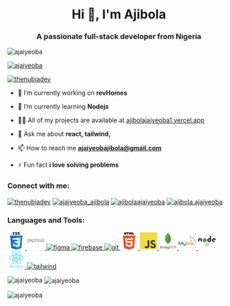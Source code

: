 <h1 align="center">Hi 👋, I'm Ajibola</h1>
<h3 align="center">A passionate full-stack developer from Nigeria</h3>

<p align="left"> <img src="https://komarev.com/ghpvc/?username=ajaiyeoba&label=Profile%20views&color=0e75b6&style=flat" alt="ajaiyeoba" /> </p>

<p align="left"> <a href="https://github.com/ryo-ma/github-profile-trophy"><img src="https://github-profile-trophy.vercel.app/?username=ajaiyeoba" alt="ajaiyeoba" /></a> </p>

<p align="left"> <a href="https://twitter.com/thenubiadev" target="blank"><img src="https://img.shields.io/twitter/follow/thenubiadev?logo=twitter&style=for-the-badge" alt="thenubiadev" /></a> </p>

- 🔭 I’m currently working on **revHomes**

- 🌱 I’m currently learning **Nodejs**

- 👨‍💻 All of my projects are available at [ajibolajaiyeoba1.vercel.app](ajibolajaiyeoba1.vercel.app)

- 💬 Ask me about **react, tailwind,**

- 📫 How to reach me **ajaiyeobajibola@gmail.com**

- ⚡ Fun fact **i love solving problems**

<h3 align="left">Connect with me:</h3>
<p align="left">
<a href="https://twitter.com/thenubiadev" target="blank"><img align="center" src="https://raw.githubusercontent.com/rahuldkjain/github-profile-readme-generator/master/src/images/icons/Social/twitter.svg" alt="thenubiadev" height="30" width="40" /></a>
<a href="https://linkedin.com/in/ajaiyeoba_ajibola" target="blank"><img align="center" src="https://raw.githubusercontent.com/rahuldkjain/github-profile-readme-generator/master/src/images/icons/Social/linked-in-alt.svg" alt="ajaiyeoba_ajibola" height="30" width="40" /></a>
<a href="https://fb.com/ajibolaajaiyeoba" target="blank"><img align="center" src="https://raw.githubusercontent.com/rahuldkjain/github-profile-readme-generator/master/src/images/icons/Social/facebook.svg" alt="ajibolaajaiyeoba" height="30" width="40" /></a>
<a href="https://instagram.com/ajibola.ajaiyeoba" target="blank"><img align="center" src="https://raw.githubusercontent.com/rahuldkjain/github-profile-readme-generator/master/src/images/icons/Social/instagram.svg" alt="ajibola.ajaiyeoba" height="30" width="40" /></a>
</p>

<h3 align="left">Languages and Tools:</h3>
<p align="left"> <a href="https://www.w3schools.com/css/" target="_blank" rel="noreferrer"> <img src="https://raw.githubusercontent.com/devicons/devicon/master/icons/css3/css3-original-wordmark.svg" alt="css3" width="40" height="40"/> </a> <a href="https://expressjs.com" target="_blank" rel="noreferrer"> <img src="https://raw.githubusercontent.com/devicons/devicon/master/icons/express/express-original-wordmark.svg" alt="express" width="40" height="40"/> </a> <a href="https://www.figma.com/" target="_blank" rel="noreferrer"> <img src="https://www.vectorlogo.zone/logos/figma/figma-icon.svg" alt="figma" width="40" height="40"/> </a> <a href="https://firebase.google.com/" target="_blank" rel="noreferrer"> <img src="https://www.vectorlogo.zone/logos/firebase/firebase-icon.svg" alt="firebase" width="40" height="40"/> </a> <a href="https://git-scm.com/" target="_blank" rel="noreferrer"> <img src="https://www.vectorlogo.zone/logos/git-scm/git-scm-icon.svg" alt="git" width="40" height="40"/> </a> <a href="https://www.w3.org/html/" target="_blank" rel="noreferrer"> <img src="https://raw.githubusercontent.com/devicons/devicon/master/icons/html5/html5-original-wordmark.svg" alt="html5" width="40" height="40"/> </a> <a href="https://developer.mozilla.org/en-US/docs/Web/JavaScript" target="_blank" rel="noreferrer"> <img src="https://raw.githubusercontent.com/devicons/devicon/master/icons/javascript/javascript-original.svg" alt="javascript" width="40" height="40"/> </a> <a href="https://www.mongodb.com/" target="_blank" rel="noreferrer"> <img src="https://raw.githubusercontent.com/devicons/devicon/master/icons/mongodb/mongodb-original-wordmark.svg" alt="mongodb" width="40" height="40"/> </a> <a href="https://www.mysql.com/" target="_blank" rel="noreferrer"> <img src="https://raw.githubusercontent.com/devicons/devicon/master/icons/mysql/mysql-original-wordmark.svg" alt="mysql" width="40" height="40"/> </a> <a href="https://nodejs.org" target="_blank" rel="noreferrer"> <img src="https://raw.githubusercontent.com/devicons/devicon/master/icons/nodejs/nodejs-original-wordmark.svg" alt="nodejs" width="40" height="40"/> </a> <a href="https://reactjs.org/" target="_blank" rel="noreferrer"> <img src="https://raw.githubusercontent.com/devicons/devicon/master/icons/react/react-original-wordmark.svg" alt="react" width="40" height="40"/> </a> <a href="https://tailwindcss.com/" target="_blank" rel="noreferrer"> <img src="https://www.vectorlogo.zone/logos/tailwindcss/tailwindcss-icon.svg" alt="tailwind" width="40" height="40"/> </a> </p>

<p><img align="left" src="https://github-readme-stats.vercel.app/api/top-langs?username=ajaiyeoba&show_icons=true&locale=en&layout=compact" alt="ajaiyeoba" /></p>

<p>&nbsp;<img align="center" src="https://github-readme-stats.vercel.app/api?username=ajaiyeoba&show_icons=true&locale=en" alt="ajaiyeoba" /></p>

<p><img align="center" src="https://github-readme-streak-stats.herokuapp.com/?user=ajaiyeoba&" alt="ajaiyeoba" /></p>
